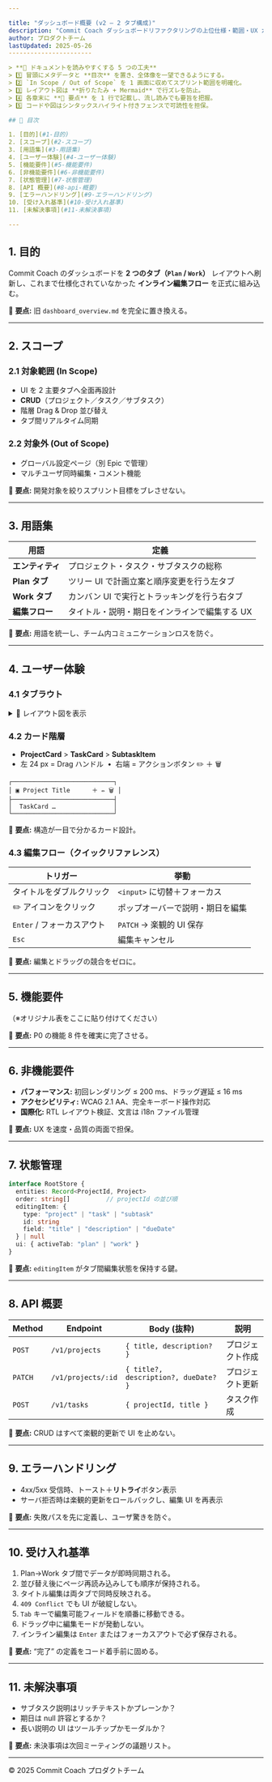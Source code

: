 ```yaml
---

title: "ダッシュボード概要 (v2 – 2 タブ構成)"
description: "Commit Coach ダッシュボードリファクタリングの上位仕様・範囲・UX ガイド。"
author: プロダクトチーム
lastUpdated: 2025-05-26
-----------------------

> **👀 ドキュメントを読みやすくする 5 つの工夫**
> 1️⃣ 冒頭にメタデータと **目次** を置き、全体像を一望できるようにする。
> 2️⃣ `In Scope / Out of Scope` を 1 画面に収めてスプリント範囲を明確化。
> 3️⃣ レイアウト図は **折りたたみ + Mermaid** で行ズレを防止。
> 4️⃣ 各章末に **📌 要点** を 1 行で記載し、流し読みでも要旨を把握。
> 5️⃣ コードや図はシンタックスハイライト付きフェンスで可読性を担保。

## 📑 目次

1. [目的](#1-目的)
2. [スコープ](#2-スコープ)
3. [用語集](#3-用語集)
4. [ユーザー体験](#4-ユーザー体験)
5. [機能要件](#5-機能要件)
6. [非機能要件](#6-非機能要件)
7. [状態管理](#7-状態管理)
8. [API 概要](#8-api-概要)
9. [エラーハンドリング](#9-エラーハンドリング)
10. [受け入れ基準](#10-受け入れ基準)
11. [未解決事項](#11-未解決事項)

---
```


## 1. 目的 <a id="1-目的"></a>

Commit Coach のダッシュボードを **2 つのタブ（`Plan` / `Work`）** レイアウトへ刷新し、これまで仕様化されていなかった **インライン編集フロー** を正式に組み込む。

📌 **要点:** 旧 `dashboard_overview.md` を完全に置き換える。

---

## 2. スコープ <a id="2-スコープ"></a>

### 2.1 対象範囲 (In Scope)

* UI を 2 主要タブへ全面再設計
* **CRUD**（プロジェクト／タスク／サブタスク）
* 階層 Drag & Drop 並び替え
* タブ間リアルタイム同期

### 2.2 対象外 (Out of Scope)

* グローバル設定ページ（別 Epic で管理）
* マルチユーザ同時編集・コメント機能

📌 **要点:** 開発対象を絞りスプリント目標をブレさせない。

---

## 3. 用語集 <a id="3-用語集"></a>

| 用語          | 定義                       |
| ----------- | ------------------------ |
| **エンティティ**  | プロジェクト・タスク・サブタスクの総称      |
| **Plan タブ** | ツリー UI で計画立案と順序変更を行う左タブ  |
| **Work タブ** | カンバン UI で実行とトラッキングを行う右タブ |
| **編集フロー**   | タイトル・説明・期日をインラインで編集する UX |

📌 **要点:** 用語を統一し、チーム内コミュニケーションロスを防ぐ。

---

## 4. ユーザー体験 <a id="4-ユーザー体験"></a>

### 4.1 タブラウト

<details>
<summary>📐 レイアウト図を表示</summary>

```mermaid
graph LR
    A[Sidebar 240 px] -- flex --> B(Main Area)
    B --> C(TopBar)
    C --> D(Tabs: Plan | Work)
    D --> E(Main Content)
```

</details>

### 4.2 カード階層

* **ProjectCard** > **TaskCard** > **SubtaskItem**
* 左 24 px = Drag ハンドル  •  右端 = アクションボタン ✏️ ＋ 🗑️

```ascii
┌────────────────────────────┐
│ ▣ Project Title      ＋ ✏️ 🗑️ │
├────────────────────────────┤
│  TaskCard …                │
└────────────────────────────┘
```

📌 **要点:** 構造が一目で分かるカード設計。

### 4.3 編集フロー（クイックリファレンス）

| トリガー               | 挙動                  |
| ------------------ | ------------------- |
| タイトルをダブルクリック       | `<input>` に切替＋フォーカス |
| ✏️ アイコンをクリック       | ポップオーバーで説明・期日を編集    |
| `Enter` / フォーカスアウト | `PATCH` → 楽観的 UI 保存 |
| `Esc`              | 編集キャンセル             |

📌 **要点:** 編集とドラッグの競合をゼロに。

---

## 5. 機能要件 <a id="5-機能要件"></a>

（※オリジナル表をここに貼り付けてください）

📌 **要点:** P0 の機能 8 件を確実に完了させる。

---

## 6. 非機能要件 <a id="6-非機能要件"></a>

* **パフォーマンス:** 初回レンダリング ≤ 200 ms、ドラッグ遅延 ≤ 16 ms
* **アクセシビリティ:** WCAG 2.1 AA、完全キーボード操作対応
* **国際化:** RTL レイアウト検証、文言は i18n ファイル管理

📌 **要点:** UX を速度・品質の両面で担保。

---

## 7. 状態管理 <a id="7-状態管理"></a>

```ts
interface RootStore {
  entities: Record<ProjectId, Project>
  order: string[]          // projectId の並び順
  editingItem: {
    type: "project" | "task" | "subtask"
    id: string
    field: "title" | "description" | "dueDate"
  } | null
  ui: { activeTab: "plan" | "work" }
}
```

📌 **要点:** `editingItem` がタブ間編集状態を保持する鍵。

---

## 8. API 概要 <a id="8-api-概要"></a>

| Method  | Endpoint           | Body (抜粋)                            | 説明       |
| ------- | ------------------ | ------------------------------------ | -------- |
| `POST`  | `/v1/projects`     | `{ title, description? }`            | プロジェクト作成 |
| `PATCH` | `/v1/projects/:id` | `{ title?, description?, dueDate? }` | プロジェクト更新 |
| `POST`  | `/v1/tasks`        | `{ projectId, title }`               | タスク作成    |

📌 **要点:** CRUD はすべて楽観的更新で UI を止めない。

---

## 9. エラーハンドリング <a id="9-エラーハンドリング"></a>

* 4xx/5xx 受信時、トースト＋**リトライ**ボタン表示
* サーバ拒否時は楽観的更新をロールバックし、編集 UI を再表示

📌 **要点:** 失敗パスを先に定義し、ユーザ驚きを防ぐ。

---

## 10. 受け入れ基準 <a id="10-受け入れ基準"></a>

1. Plan→Work タブ間でデータが即時同期される。
2. 並び替え後にページ再読み込みしても順序が保持される。
3. タイトル編集は両タブで同時反映される。
4. `409 Conflict` でも UI が破綻しない。
5. `Tab` キーで編集可能フィールドを順番に移動できる。
6. ドラッグ中に編集モードが発動しない。
7. インライン編集は `Enter` またはフォーカスアウトで必ず保存される。

📌 **要点:** “完了” の定義をコード着手前に固める。

---

## 11. 未解決事項 <a id="11-未解決事項"></a>

* サブタスク説明はリッチテキストかプレーンか？
* 期日は null 許容とするか？
* 長い説明の UI はツールチップかモーダルか？

📌 **要点:** 未決事項は次回ミーティングの議題リスト。

---

© 2025 Commit Coach プロダクトチーム
